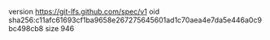 version https://git-lfs.github.com/spec/v1
oid sha256:c11afc61693cf1ba9658e267275645601ad1c70aea4e7da5e446a0c9bc498cb8
size 946
